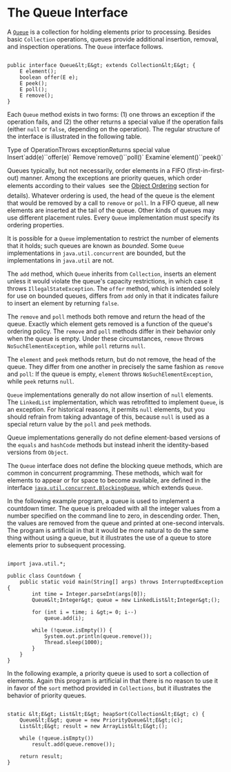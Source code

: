 
# The Queue Interface

A 
[`Queue`](https://docs.oracle.com/javase/8/docs/api/java/util/Queue.html) is a collection for holding elements prior to processing. Besides basic `Collection` operations, queues provide additional insertion, removal, and inspection operations. The `Queue` interface follows.

```

public interface Queue&lt;E&gt; extends Collection&lt;E&gt; {
    E element();
    boolean offer(E e);
    E peek();
    E poll();
    E remove();
}

```

Each `Queue` method exists in two forms: (1) one throws an exception if the operation fails, and (2) the other returns a special value if the operation fails (either `null` or `false`, depending on the operation). The regular structure of the interface is illustrated in 
the following table.
<th id="h1">Type of Operation</th><th id="h2">Throws exception</th><th id="h3">Returns special value</th>
<td headers="h1">Insert</td><td headers="h2">`add(e)`</td><td headers="h3">`offer(e)`</td>
<td headers="h1">Remove</td><td headers="h2">`remove()`</td><td headers="h3">`poll()`</td>
<td headers="h1">Examine</td><td headers="h2">`element()`</td><td headers="h3">`peek()`</td>

Queues typically, but not necessarily, order elements in a FIFO (first-in-first-out) manner. Among the exceptions are priority queues, which order elements according to their values &#151; see the 
[Object Ordering](order.html) section for details). Whatever ordering is used, the head of the queue is the element that would be removed by a call to `remove` or `poll`. In a FIFO queue, all new elements are inserted at the tail of the queue. Other kinds of queues may use different placement rules. Every `Queue` implementation must specify its ordering properties.

It is possible for a `Queue` implementation to restrict the number of elements that it holds; such queues are known as *bounded*. Some `Queue` implementations in `java.util.concurrent` are bounded, but the implementations in `java.util` are not.

The `add` method, which `Queue` inherits from `Collection`, inserts an element unless it would violate the queue's capacity restrictions, in which case it throws `IllegalStateException`. The `offer` method, which is intended solely for use on bounded queues, differs from `add` only in that it indicates failure to insert an element by returning `false`.

The `remove` and `poll` methods both remove and return the head of the queue. Exactly which element gets removed is a function of the queue's ordering policy. The `remove` and `poll` methods differ in their behavior only when the queue is empty. Under these circumstances, `remove` throws `NoSuchElementException`, while `poll` returns `null`.

The `element` and `peek` methods return, but do not remove, the head of the queue. They differ from one another in precisely the same fashion as `remove` and `poll`: If the queue is empty, `element` throws `NoSuchElementException`, while `peek` returns `null`.

`Queue` implementations generally do not allow insertion of `null` elements. The `LinkedList` implementation, which was retrofitted to implement `Queue`, is an exception. For historical reasons, it permits `null` elements, but you should refrain from taking advantage of this, because `null` is used as a special return value by the `poll` and `peek` methods.

Queue implementations generally do not define element-based versions of the `equals` and `hashCode` methods but instead inherit the identity-based versions from `Object`.

The `Queue` interface does not define the blocking queue methods, which are common in concurrent programming. These methods, which wait for elements to appear or for space to become available, are defined in the interface 
[`java.util.concurrent.BlockingQueue`](https://docs.oracle.com/javase/8/docs/api/java/util/concurrent/BlockingQueue.html), which extends `Queue`.

In the following example program, a queue is used to implement a countdown timer. The queue is preloaded with all the integer values from a number specified on the command line to zero, in descending order. Then, the values are removed from the queue and printed at one-second intervals. The program is artificial in that it would be more natural to do the same thing without using a queue, but it illustrates the use of a queue to store elements prior to subsequent processing.

```

import java.util.*;

public class Countdown {
    public static void main(String[] args) throws InterruptedException {
        int time = Integer.parseInt(args[0]);
        Queue&lt;Integer&gt; queue = new LinkedList&lt;Integer&gt;();

        for (int i = time; i &gt;= 0; i--)
            queue.add(i);

        while (!queue.isEmpty()) {
            System.out.println(queue.remove());
            Thread.sleep(1000);
        }
    }
}

```

In the following example, a priority queue is used to sort a collection of elements. Again this program is artificial in that there is no reason to use it in favor of the `sort` method provided in `Collections`, but it illustrates the behavior of priority queues.

```

static &lt;E&gt; List&lt;E&gt; heapSort(Collection&lt;E&gt; c) {
    Queue&lt;E&gt; queue = new PriorityQueue&lt;E&gt;(c);
    List&lt;E&gt; result = new ArrayList&lt;E&gt;();

    while (!queue.isEmpty())
        result.add(queue.remove());

    return result;
}

```
